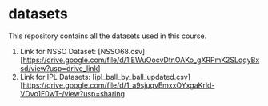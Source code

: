 # datasets
This repository contains all the datasets used in this course.


1. Link for NSSO Dataset: [NSSO68.csv][https://drive.google.com/file/d/1IEWuOocvDtnOAKo_gXRPmK2SLqqyBxsd/view?usp=drive_link]
2. Link for IPL Datasets: [ipl_ball_by_ball_updated.csv][https://drive.google.com/file/d/1_a9sjuqvEmxxOYxgaKrld-VDvo1F0wT-/view?usp=sharing
